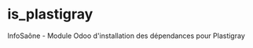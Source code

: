 is_plastigray
=============

InfoSaône - Module Odoo d'installation des dépendances pour Plastigray
